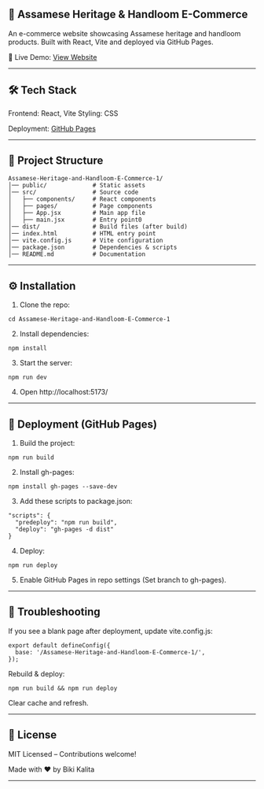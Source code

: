 ## 🏺 Assamese Heritage & Handloom E-Commerce

An e-commerce website showcasing Assamese heritage and handloom products. Built with React, Vite and deployed via GitHub Pages.

🔗 Live Demo: [View Website](https://biki-dev.github.io/Assamese-Heritage-and-Handloom-E-Commerce-1/)

---

## 🛠 Tech Stack

Frontend: React, Vite
Styling: CSS

Deployment: [GitHub Pages](https://biki-dev.github.io/Assamese-Heritage-and-Handloom-E-Commerce-1/)

---

## 📂 Project Structure

```
Assamese-Heritage-and-Handloom-E-Commerce-1/  
│── public/             # Static assets  
│── src/                # Source code  
│   ├── components/     # React components  
│   ├── pages/          # Page components  
│   ├── App.jsx         # Main app file  
│   ├── main.jsx        # Entry point0  
│── dist/               # Build files (after build) 
│── index.html          # HTML entry point  
│── vite.config.js      # Vite configuration  
│── package.json        # Dependencies & scripts  
│── README.md           # Documentation
```

---

## ⚙️ Installation

1. Clone the repo:

```git clone https://github.com/Biki-dev/Assamese-Heritage-and-Handloom-E-Commerce-1.git
cd Assamese-Heritage-and-Handloom-E-Commerce-1
```

2. Install dependencies:
```
npm install
```

3. Start the server:
```
npm run dev
```

4. Open http://localhost:5173/

---

## 🚀 Deployment (GitHub Pages)

1. Build the project:
```
npm run build
```

2. Install gh-pages:
```
npm install gh-pages --save-dev
```

3. Add these scripts to package.json:
```
"scripts": {
  "predeploy": "npm run build",
  "deploy": "gh-pages -d dist"
}
```

4. Deploy:
```
npm run deploy
```

5. Enable GitHub Pages in repo settings (Set branch to gh-pages).

---

## 🔧 Troubleshooting

If you see a blank page after deployment, update vite.config.js:
```
export default defineConfig({
  base: '/Assamese-Heritage-and-Handloom-E-Commerce-1/',
});
```

Rebuild & deploy:
```
npm run build && npm run deploy
```

Clear cache and refresh.

---

## 📜 License

MIT Licensed – Contributions welcome!

Made with ❤️ by Biki Kalita


---

